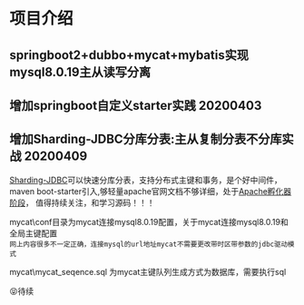 项目介绍
========

springboot2+dubbo+mycat+mybatis实现mysql8.0.19主从读写分离
----------------------------------------------------------    
增加springboot自定义starter实践  20200403
-------------------------------------------
增加Sharding-JDBC分库分表:主从复制分表不分库实战 20200409
-------------------------------------------------------------------
[Sharding-JDBC](https://shardingsphere.apache.org/)可以快速分库分表，支持分布式主键和事务，是个好中间件，maven boot-starter引入,够轻量apache官网文档不够详细，处于[Apache孵化器阶段](http://incubator.apache.org/projects/shardingsphere.html)，
值得持续关注，和学习源码！！！

mycat\conf目录为mycat连接mysql8.0.19配置，关于mycat连接mysql8.0.19和全局主键配置<br>
`网上内容很多不一定正确，连接mysql的url地址mycat不需要更改带时区带参数的jdbc驱动模式`



mycat\mycat_seqence.sql 为mycat主键队列生成方式为数据库，需要执行sql

:stuck_out_tongue_closed_eyes:待续


